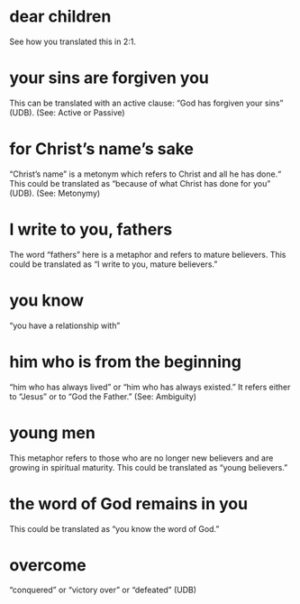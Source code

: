 
 # dear children 
   See how you translated this in 2:1.
  # your sins are forgiven you 
   This can be translated with an active clause: “God has
  forgiven your sins” (UDB). (See: Active or Passive)
  # for Christ’s name’s sake 
   “Christ’s name” is a metonym which refers to Christ and all he
  has done.“ This could be translated as “because of what Christ has done for you” (UDB).
  (See: Metonymy)
  # I write to you, fathers 
   The word “fathers” here is a metaphor and refers to mature
  believers. This could be translated as “I write to you, mature believers.”
  # you know 
   “you have a relationship with”
  # him who is from the beginning 
   “him who has always lived” or “him who has always
  existed.” It refers either to “Jesus” or to “God the Father.” (See: Ambiguity)
  # young men 
   This metaphor refers to those who are no longer new believers and are
  growing in spiritual maturity. This could be translated as “young believers.”
  # the word of God remains in you 
   This could be translated as “you know the word of
  God.”
  # overcome 
   “conquered” or “victory over” or “defeated” (UDB) 

